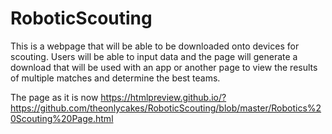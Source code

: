 # RoboticScouting
This is a webpage that will be able to be downloaded onto devices for scouting. Users will be able to input data and the page will generate a download that will be used with an app or another page to view the results of multiple matches and determine the best teams.

The page as it is now
https://htmlpreview.github.io/?https://github.com/theonlycakes/RoboticScouting/blob/master/Robotics%20Scouting%20Page.html


